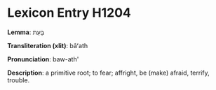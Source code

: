 # Lexicon Entry H1204

**Lemma**: בָּעַת

**Transliteration (xlit)**: bâʻath

**Pronunciation**: baw-ath'

**Description**:
a primitive root; to fear; affright, be (make) afraid, terrify, trouble.
